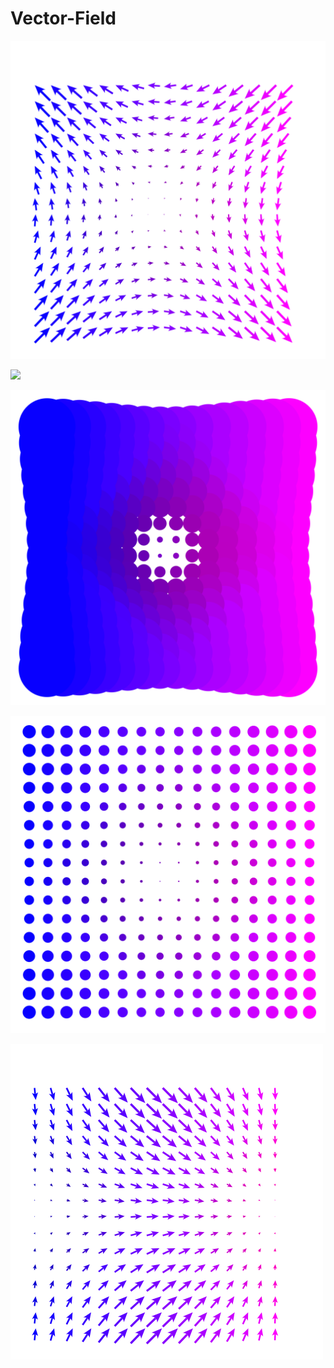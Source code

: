 # Vector-Field

![](images/a.png)

![](images/b.png)

![](images/c.png)

![](images/d.png)

![](images/e.png)

